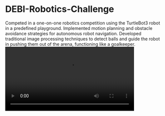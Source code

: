 # DEBI-Robotics-Challenge
Competed in a one-on-one robotics competition using the TurtleBot3 robot in a predefined playground.
Implemented motion planning and obstacle avoidance strategies for autonomous robot navigation.
Developed traditional image processing techniques to detect balls and guide the robot in pushing them out of the arena, functioning like a goalkeeper.
<video src="https://github.com/mariaarushdy/DEBI-Robotics-Challenge/blob/main/DEBI%20Robotics%20Challenge.mp4" width="412" />
